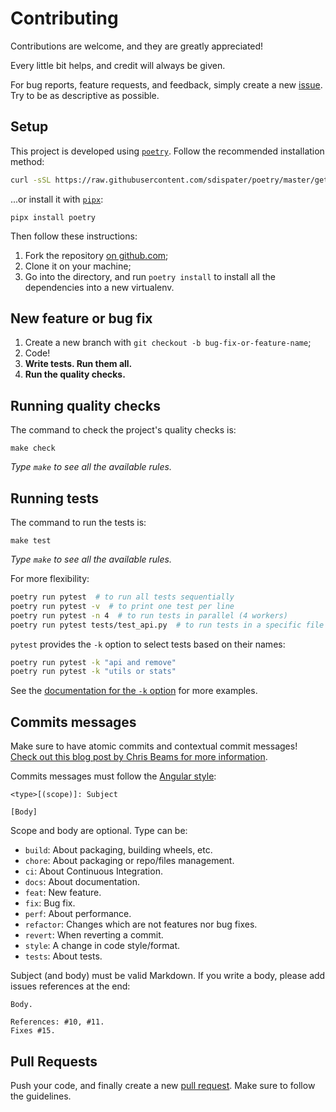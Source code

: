 # Contributing

Contributions are welcome, and they are greatly appreciated!

Every little bit helps, and credit will always be given.

For bug reports, feature requests, and feedback,
simply create a new [issue][1].
Try to be as descriptive as possible.

## Setup

This project is developed using [`poetry`](https://github.com/sdispater/poetry).
Follow the recommended installation method:

```bash
curl -sSL https://raw.githubusercontent.com/sdispater/poetry/master/get-poetry.py | python
```

...or install it with [`pipx`](https://github.com/pipxproject/pipx):

```
pipx install poetry
```

Then follow these instructions:

1. Fork the repository [on github.com][2];
1. Clone it on your machine;
1. Go into the directory, and run `poetry install` to install all the dependencies into a new virtualenv.

## New feature or bug fix

1. Create a new branch with `git checkout -b bug-fix-or-feature-name`;
1. Code!
1. **Write tests. Run them all.**
1. **Run the quality checks.**

## Running quality checks

The command to check the project's quality checks is:

```
make check
```

*Type `make` to see all the available rules.*

## Running tests

The command to run the tests is:

```
make test
```

*Type `make` to see all the available rules.*

For more flexibility:

```bash
poetry run pytest  # to run all tests sequentially
poetry run pytest -v  # to print one test per line
poetry run pytest -n 4  # to run tests in parallel (4 workers)
poetry run pytest tests/test_api.py  # to run tests in a specific file
```

`pytest` provides the `-k` option to select tests based on their names:

```bash
poetry run pytest -k "api and remove"
poetry run pytest -k "utils or stats"
```

See the [documentation for the `-k` option][3] for more examples.

## Commits messages

Make sure to have atomic commits and contextual commit messages!
[Check out this blog post by Chris Beams for more information][4].

Commits messages must follow the [Angular style](https://gist.github.com/stephenparish/9941e89d80e2bc58a153#format-of-the-commit-message):

```
<type>[(scope)]: Subject

[Body]
```

Scope and body are optional. Type can be:

- `build`: About packaging, building wheels, etc.
- `chore`: About packaging or repo/files management.
- `ci`: About Continuous Integration.
- `docs`: About documentation.
- `feat`: New feature.
- `fix`: Bug fix.
- `perf`: About performance.
- `refactor`: Changes which are not features nor bug fixes.
- `revert`: When reverting a commit.
- `style`: A change in code style/format.
- `tests`: About tests.

Subject (and body) must be valid Markdown. If you write a body, please add issues references at the end:

```
Body.

References: #10, #11.
Fixes #15.
```

## Pull Requests

Push your code, and finally create a new [pull request][5].
Make sure to follow the guidelines.

[1]: https://github.com/pawamoy/mkdocstrings/issues/new
[2]: https://github.com/pawamoy/mkdocstrings
[3]: https://docs.pytest.org/en/latest/example/markers.html#using-k-expr-to-select-tests-based-on-their-name
[4]: http://chris.beams.io/posts/git-commit/
[5]: https://github.com/pawamoy/mkdocstrings/compare
